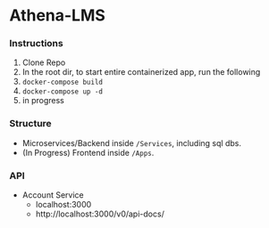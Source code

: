 # Athena-LMS


### Instructions
1. Clone Repo
2. In the root dir, to start entire containerized app, run the following
  1. `docker-compose build`
  2. `docker-compose up -d`
4. in progress

### Structure
- Microservices/Backend inside `/Services`, including sql dbs.
- (In Progress) Frontend inside `/Apps`.

### API
- Account Service
  - localhost:3000
  - http://localhost:3000/v0/api-docs/
